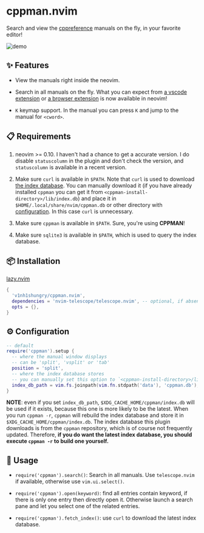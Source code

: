 # cppman.nvim

Search and view the [cppreference](https://en.cppreference.com/) manuals on the fly, in your favorite editor!

![demo](https://user-images.githubusercontent.com/98312435/256980587-be86148a-1e35-4b2a-85d0-f905782746ab.gif)

## ✨ Features

* View the manuals right inside the neovim.

* Search in all manuals on the fly. What you can expect from [a vscode extension](https://github.com/Guyutongxue/VSC_CppReference) or [a browser extension](https://github.com/huhu/cpp-search-extension) is now available in neovim!

* `K` keymap support. In the manual you can press `K` and jump to the manual for `<cword>`.

## 📋 Requirements

1. neovim >= 0.10. I haven't had a chance to get a accurate version. I do disable `statuscolumn` in the plugin and don't check the version, and `statuscolumn` is available in a recent version.

2. Make sure `curl` is available in `$PATH`. Note that `curl` is used to download [the index database](https://raw.githubusercontent.com/aitjcize/cppman/master/cppman/lib/index.db). You can manually download it (if you have already installed `cppman` you can get it from `<cppman-install-directory>/lib/index.db`) and place it in `$HOME/.local/share/nvim/cppman.db` or other directory with [configuration](#Configuration). In this case `curl` is unnecessary.

3. Make sure `cppman` is available in `$PATH`. Sure, you're using **CPPMAN**!

4. Make sure `sqlite3` is available in `$PATH`, which is used to query the index database.

## 📦 Installation

[lazy.nvim](https://github.com/folke/lazy.nvim)
```lua
{
  'v1nh1shungry/cppman.nvim',
  dependencies = 'nvim-telescope/telescope.nvim', -- optional, if absent `vim.ui.select()` will be used
  opts = {},
}
```

## ⚙️ Configuration

```lua
-- default
require('cppman').setup {
  -- where the manual window displays
  -- can be 'split', 'vsplit' or 'tab'
  position = 'split',
  -- where the index database stores
  -- you can manually set this option to `<cppman-install-directory>/lib/index.db` to avoid downloading
  index_db_path = vim.fs.joinpath(vim.fn.stdpath('data'), 'cppman.db'),
}
```

**NOTE**: even if you set `index_db_path`, `$XDG_CACHE_HOME/cppman/index.db` will be used if it exists, because this one is more likely to be the latest. When you run `cppman -r`, `cppman` will rebuild the index database and store it in `$XDG_CACHE_HOME/cppman/index.db`. The index database this plugin downloads is from the `cppman` repository, which is of course not frequently updated. Therefore, **if you do want the latest index database, you should execute `cppman -r` to build one yourself.**

## 🚀 Usage

* `require('cppman').search()`: Search in all manuals. Use `telescope.nvim` if available, otherwise use `vim.ui.select()`.

* `require('cppman').open(keyword)`: find all entries contain keyword, if there is only one entry then directly open it. Otherwise launch a search pane and let you select one of the related entries.

* `require('cppman').fetch_index()`: use `curl` to download the latest index database.
